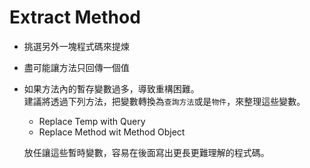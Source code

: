 # Extract Method
* 挑選另外一塊程式碼來提煉
* 盡可能讓方法只回傳一個值
* 如果方法內的暫存變數過多，導致重構困難。  
建議將透過下列方法，把變數轉換為`查詢方法`或是`物件`，來整理這些變數。
    * Replace Temp with Query
    * Replace Method wit Method Object
    
    放任讓這些暫時變數，容易在後面寫出更長更難理解的程式碼。
